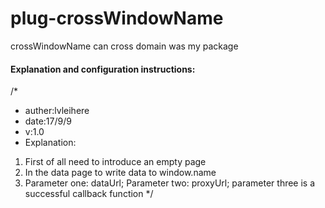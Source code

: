 # plug-crossWindowName
crossWindowName can cross domain was my package

#### Explanation and configuration instructions:
/*
* auther:lvleihere
* date:17/9/9
* v:1.0
* Explanation:
1. First of all need to introduce an empty page 
2. In the data page to write data to window.name
3. Parameter one: dataUrl; 
   Parameter two: proxyUrl;
   parameter three is a successful callback function
*/

